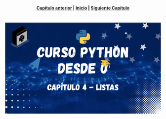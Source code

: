 <h4 align="center">
<a href="https://github.com/tecxion/Curso-Python/tree/main/03_Cadenas/readme.md">Capítulo anterior</a> | <a href="https://github.com/tecxion/Curso-Python/tree/main">Inicio</a> | <a href="https://github.com/tecxion/Curso-Python/tree/main/05_Tuplas/readme.md">Siguiente Capítulo</a>
</h4>


<h1 align="center">
<img src="https://github.com/tecxion/Curso-Python/blob/main/Media/listas.png">
</h1>
